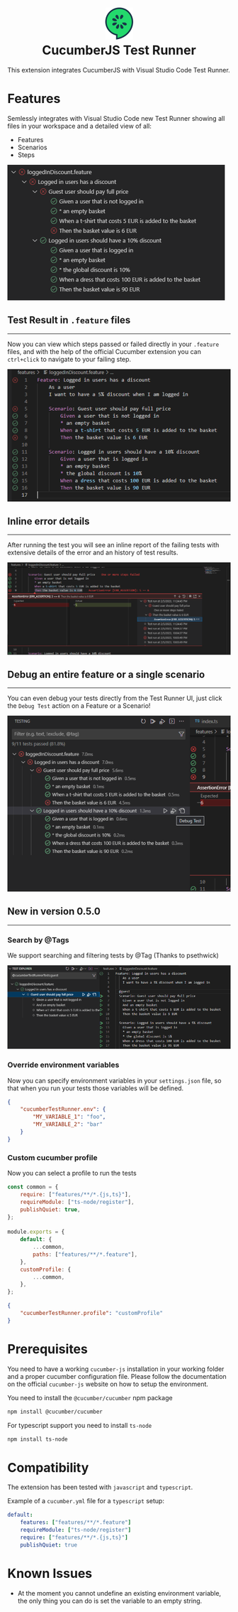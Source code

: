 <h1 align="center">
    <img src="./docs/images/logo.png" alt="" />
    <br>
    CucumberJS Test Runner
</h1>

This extension integrates CucumberJS with Visual Studio Code Test Runner.

# Features

Semlessly integrates with Visual Studio Code new Test Runner showing all files in your workspace and a detailed view of all:

-   Features
-   Scenarios
-   Steps

![](./docs/images/testrunner.png)

## Test Result in `.feature` files

---

Now you can view which steps passed or failed directly in your `.feature` files, and with the help of the official Cucumber extension you can `ctrl+click` to navigate to your failing step.

![](./docs/images/feature.png)

## Inline error details

---

After running the test you will see an inline report of the failing tests with extensive details of the error and an history of test results.

![](./docs/images/inline-errors.png)

## Debug an entire feature or a single scenario

---

You can even debug your tests directly from the Test Runner UI, just click the `Debug Test` action on a Feature or a Scenario!

![](./docs/images/debug.png)

## New in version 0.5.0

---

### Search by @Tags

We support searching and filtering tests by @Tag (Thanks to psethwick)

![](./docs/images/tags.png)

### Override environment variables

Now you can specify environment variables in your `settings.json` file, so that when you run your tests those variables will be defined.

```json
{
    "cucumberTestRunner.env": {
        "MY_VARIABLE_1": "foo",
        "MY_VARIABLE_2": "bar"
    }
}
```

### Custom cucumber profile

Now you can select a profile to run the tests

```javascript
const common = {
    require: ["features/**/*.{js,ts}"],
    requireModule: ["ts-node/register"],
    publishQuiet: true,
};

module.exports = {
    default: {
        ...common,
        paths: ["features/**/*.feature"],
    },
    customProfile: {
        ...common,
    },
};
```

```json
{
    "cucumberTestRunner.profile": "customProfile"
}
```

# Prerequisites

You need to have a working `cucumber-js` installation in your working folder and a proper cucumber configuration file.
Please follow the documentation on the official `cucumber-js` website on how to setup the environment.

You need to install the `@cucumber/cucumber` npm package

```bash
npm install @cucumber/cucumber
```

For typescript support you need to install `ts-node`

```bash
npm install ts-node
```

# Compatibility

The extension has been tested with `javascript` and `typescript`.

Example of a `cucumber.yml` file for a `typescript` setup:

```yaml
default:
    features: ["features/**/*.feature"]
    requireModule: ["ts-node/register"]
    require: ["features/**/*.{js,ts}"]
    publishQuiet: true
```

# Known Issues

-   At the moment you cannot undefine an existing environment variable, the only thing you can do is set the variable to an empty string.

